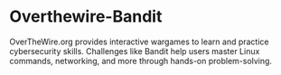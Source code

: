 # Overthewire-Bandit
OverTheWire.org provides interactive wargames to learn and practice cybersecurity skills. Challenges like Bandit help users master Linux commands, networking, and more through hands-on problem-solving.
